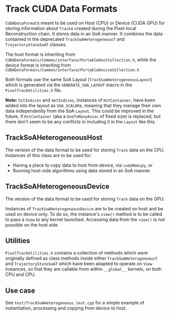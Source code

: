 # Track CUDA Data Formats

`CUDADataFormat`s meant to be used on Host (CPU) or Device (CUDA GPU) for
storing information about `Track`s created during the Pixel-local Reconstruction
chain. It stores data in an SoA manner. It combines the data contained in the
deprecated `TrackSoAHeterogeneousT` and `TrajectoryStateSoAT` classes. 

The host format is inheriting from `CUDADataFormats/Common/interface/PortableHostCollection.h`,
while the device format is inheriting from `CUDADataFormats/Common/interface/PortableDeviceCollection.h`

Both formats use the same SoA Layout (`TrackSoAHeterogeneousLayout`) which is generated
via the `GENERATE_SOA_LAYOUT` macro in the `PixelTrackUtilities.h` file.

**Note:** `hitIndices` and `detIndices`, instances of `HitContainer`, have been added into the
layout as `SOA_SCALAR`s, meaning that they manage their own data independently from the SoA
`Layout`. This could be improved in the future, if `HitContainer` (aka a `OneToManyAssoc` of fixed size)
is replaced, but there don't seem to be any conflicts in including it in the `Layout` like this.

## TrackSoAHeterogeneousHost

The version of the data format to be used for storing `Track` data on the CPU. 
Instances of this class are to be used for:

- Having a place to copy data to host from device, via `cudaMemcpy`, or
- Running host-side algorithms using data stored in an SoA manner.

## TrackSoAHeterogeneousDevice

The version of the data format to be used for storing `Track` data on the GPU.

Instances of `TrackSoAHeterogeneousDevice` are to be created on host and be
used on device only. To do so, the instance's `view()` method is to be called
to pass a `View` to any kernel launched. Accessing data from the `view()` is not
possible on the host side.

## Utilities

`PixelTrackUtilities.h` contains a collection of methods which were originally
defined as class methods inside either `TrackSoAHeterogeneousT` and `TrajectoryStateSoAT`
which have been adapted to operate on `View` instances, so that they are callable
from within `__global__` kernels, on both CPU and CPU. 

## Use case

See `test/TrackSoAHeterogeneous_test.cpp` for a simple example of instantiation,
processing and copying from device to host.
